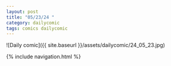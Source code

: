 ```yaml
---
layout: post
title: "05/23/24 "
category: dailycomic
tags: comics dailycomic
---
```

![Daily comic]({{ site.baseurl }}/assets/dailycomic/24_05_23.jpg)

{% include navigation.html %}

